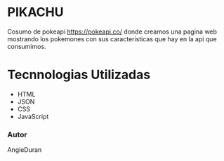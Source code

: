 # PIKACHU

Cosumo de pokeapi https://pokeapi.co/ donde creamos una pagina web mostrando los pokemones con sus caracteristicas que hay en la api que consumimos.

# Tecnnologias Utilizadas 

- HTML
- JSON
- CSS
- JavaScript

### Autor 

AngieDuran